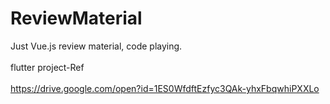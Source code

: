 # ReviewMaterial
Just Vue.js review material, code playing.
<br><br>
flutter project-Ref
<br><br>
https://drive.google.com/open?id=1ES0WfdftEzfyc3QAk-yhxFbqwhiPXXLo
